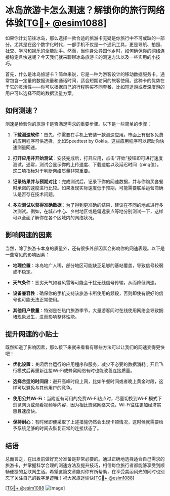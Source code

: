 # 冰岛旅游卡怎么测速？解锁你的旅行网络体验[[TG💪+ @esim1088](https://t.me/s/esim1088)]

如果你计划前往冰岛，那么选择一款合适的旅游卡无疑是你旅行中不可或缺的一部分。尤其是在这个数字化时代，一部手机不仅是一个通讯工具，更是导航、拍照、社交、学习和娱乐的全能助手。然而，当你身处异国他乡时，如何确保你的网络连接稳定且快速呢？今天我们就来聊聊冰岛旅游卡的测速方法以及一些实用的小技巧。

首先，什么是冰岛旅游卡？简单来说，它是一种为游客设计的移动数据服务卡，通常包含一定量的数据流量和通话时间，适合短期访问的旅客使用。这种卡的优势在于它的灵活性——你可以根据自己的行程购买不同套餐，比如短途游或者深度游的用户可以选择不同的数据流量方案。

## 如何测速？

测速是检验你的旅游卡是否满足需求的重要步骤。以下是一些简单的步骤：

1. **下载测速软件**：首先，你需要在手机上安装一款测速应用。市面上有很多免费的应用程序可供选择，比如Speedtest by Ookla。这些应用程序可以帮助你快速测量网速。

2. **打开应用并开始测试**：安装完成后，打开应用，点击“开始”按钮即可进行速度测试。通常，测试会显示你的上传速度、下载速度以及延迟时间（ping值）。这三项指标对于判断网络质量非常重要。

3. **记录结果并与预期对比**：完成测试后，记录下你的网速数据，并与你购买套餐时承诺的速度进行比较。如果发现实际速度低于预期，可能需要联系运营商确认是否存在技术问题。

4. **多次测试以获得准确数据**：为了得到更准确的结果，建议在不同的地点进行多次测试。例如，在城市中心、乡村地区或是偏远景点等地分别测试一下，这样可以全面了解你在各个区域内的网络状况。

## 影响网速的因素

当然，除了旅游卡本身的质量外，还有很多外部因素会影响你的网速表现。以下是一些常见的影响因素：

- **地理位置**：冰岛地广人稀，部分地区可能缺乏足够的基站覆盖，导致信号较弱或不稳定。
  
- **天气条件**：恶劣天气如暴风雪等可能会干扰无线信号传输，从而降低网速。

- **设备兼容性**：确保你的手机支持该旅游卡所使用的频段，否则即使有很好的信号也可能无法正常使用。

- **其他用户数量**：特别是在热门旅游季节，大量游客同时在线使用网络会导致拥堵现象发生，进而影响整体性能。

## 提升网速的小贴士

既然知道了影响因素，那么接下来就来看看有哪些方法可以让我们的网速变得更快吧！

- **优化设置**：关闭后台运行的应用程序和服务，减少不必要的数据消耗；开启飞行模式后再重新连接Wi-Fi或蜂窝网络有时也能改善连接质量。

- **选择合适的时间段**：避开高峰时段上网，比如午餐时间或者晚上黄金时段，这样可以避免与其他用户的竞争。

- **使用公共Wi-Fi**：当附近有可用的免费Wi-Fi热点时，尽量切换到Wi-Fi模式下浏览网页或观看视频等内容，因为相比蜂窝网络来说，Wi-Fi往往更加经济实惠且速度快。

- **保持耐心**：有时候即便采取了上述措施仍然会出现卡顿情况，这时候就需要给予系统足够的时间去恢复正常的连接状态了。

## 结语

总而言之，在出发前做好充分准备是非常必要的。通过正确地选择适合自己需求的旅游卡，并掌握科学合理的测速方法及提升技巧，相信每位旅行者都能够享受到顺畅便捷的互联网生活。希望这篇文章能对你有所帮助，在享受美丽风光的同时也别忘了关注自己的数字足迹哦！祝大家旅途愉快[[TG💪+ @esim1088](https://t.me/s/esim1088)] 

[[TG💪+ @esim1088](https://t.me/s/esim1088) ![Image](https://i.postimg.cc/4NQfJmqS/Snipaste-2025-05-13-00-14-12.png)]